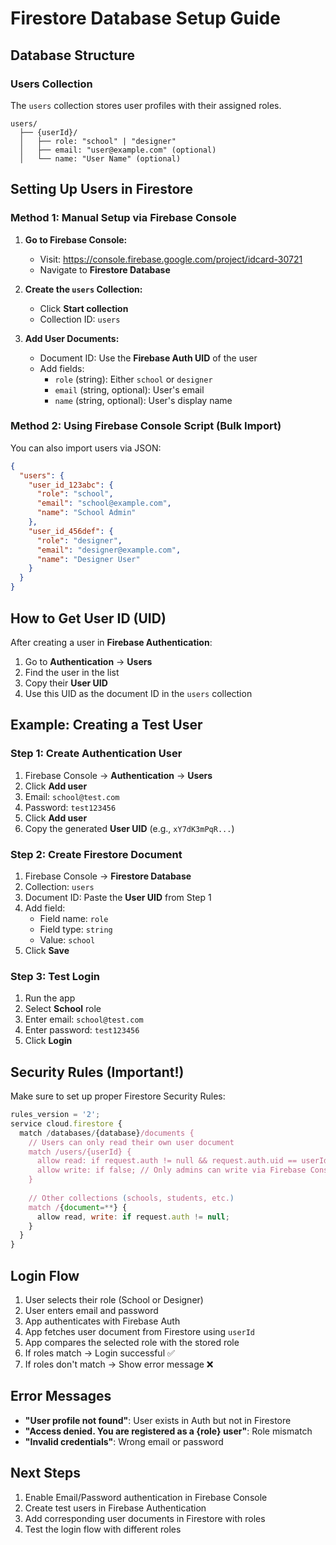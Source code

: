 # Firestore Database Setup Guide

## Database Structure

### Users Collection

The `users` collection stores user profiles with their assigned roles.

```
users/
  ├── {userId}/
  │   ├── role: "school" | "designer"
  │   ├── email: "user@example.com" (optional)
  │   └── name: "User Name" (optional)
```

## Setting Up Users in Firestore

### Method 1: Manual Setup via Firebase Console

1. **Go to Firebase Console:**
   - Visit: https://console.firebase.google.com/project/idcard-30721
   - Navigate to **Firestore Database**

2. **Create the `users` Collection:**
   - Click **Start collection**
   - Collection ID: `users`

3. **Add User Documents:**
   - Document ID: Use the **Firebase Auth UID** of the user
   - Add fields:
     - `role` (string): Either `school` or `designer`
     - `email` (string, optional): User's email
     - `name` (string, optional): User's display name

### Method 2: Using Firebase Console Script (Bulk Import)

You can also import users via JSON:

```json
{
  "users": {
    "user_id_123abc": {
      "role": "school",
      "email": "school@example.com",
      "name": "School Admin"
    },
    "user_id_456def": {
      "role": "designer",
      "email": "designer@example.com",
      "name": "Designer User"
    }
  }
}
```

## How to Get User ID (UID)

After creating a user in **Firebase Authentication**:
1. Go to **Authentication** → **Users**
2. Find the user in the list
3. Copy their **User UID**
4. Use this UID as the document ID in the `users` collection

## Example: Creating a Test User

### Step 1: Create Authentication User
1. Firebase Console → **Authentication** → **Users**
2. Click **Add user**
3. Email: `school@test.com`
4. Password: `test123456`
5. Click **Add user**
6. Copy the generated **User UID** (e.g., `xY7dK3mPqR...`)

### Step 2: Create Firestore Document
1. Firebase Console → **Firestore Database**
2. Collection: `users`
3. Document ID: Paste the **User UID** from Step 1
4. Add field:
   - Field name: `role`
   - Field type: `string`
   - Value: `school`
5. Click **Save**

### Step 3: Test Login
1. Run the app
2. Select **School** role
3. Enter email: `school@test.com`
4. Enter password: `test123456`
5. Click **Login**

## Security Rules (Important!)

Make sure to set up proper Firestore Security Rules:

```javascript
rules_version = '2';
service cloud.firestore {
  match /databases/{database}/documents {
    // Users can only read their own user document
    match /users/{userId} {
      allow read: if request.auth != null && request.auth.uid == userId;
      allow write: if false; // Only admins can write via Firebase Console
    }
    
    // Other collections (schools, students, etc.)
    match /{document=**} {
      allow read, write: if request.auth != null;
    }
  }
}
```

## Login Flow

1. User selects their role (School or Designer)
2. User enters email and password
3. App authenticates with Firebase Auth
4. App fetches user document from Firestore using `userId`
5. App compares the selected role with the stored role
6. If roles match → Login successful ✅
7. If roles don't match → Show error message ❌

## Error Messages

- **"User profile not found"**: User exists in Auth but not in Firestore
- **"Access denied. You are registered as a {role} user"**: Role mismatch
- **"Invalid credentials"**: Wrong email or password

## Next Steps

1. Enable Email/Password authentication in Firebase Console
2. Create test users in Firebase Authentication
3. Add corresponding user documents in Firestore with roles
4. Test the login flow with different roles

